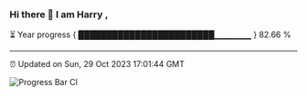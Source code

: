 ### Hi there 👋 I am Harry , 

⏳ Year progress { ████████████████████████▁▁▁▁▁▁ } 82.66 %

---

⏰ Updated on Sun, 29 Oct 2023 17:01:44 GMT

![Progress Bar CI](https://github.com/duykhang68/duykhang68/workflows/Progress%20Bar%20CI/badge.svg)
